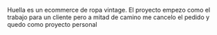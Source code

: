 Huella es un ecommerce de ropa vintage.
El proyecto empezo como el trabajo para un cliente pero a mitad de camino me cancelo el pedido y quedo como proyecto personal
